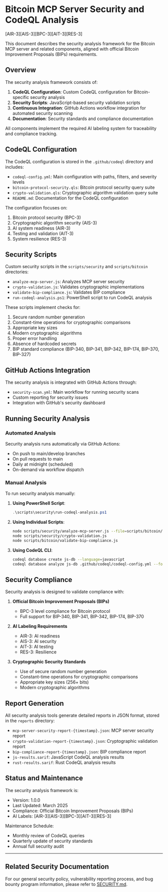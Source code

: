 # Bitcoin MCP Server Security and CodeQL Analysis
[AIR-3][AIS-3][BPC-3][AIT-3][RES-3]

This document describes the security analysis framework for the Bitcoin MCP server and related components, aligned with official Bitcoin Improvement Proposals (BIPs) requirements.

## Overview

The security analysis framework consists of:

1. **CodeQL Configuration**: Custom CodeQL configuration for Bitcoin-specific security analysis
2. **Security Scripts**: JavaScript-based security validation scripts
3. **Continuous Integration**: GitHub Actions workflow integration for automated security scanning
4. **Documentation**: Security standards and compliance documentation

All components implement the required AI labeling system for traceability and compliance tracking.

## CodeQL Configuration

The CodeQL configuration is stored in the `.github/codeql` directory and includes:

- `codeql-config.yml`: Main configuration with paths, filters, and severity levels
- `bitcoin-protocol-security.qls`: Bitcoin protocol security query suite
- `crypto-validation.qls`: Cryptographic algorithm validation query suite
- `README.md`: Documentation for the CodeQL configuration

The configuration focuses on:

1. Bitcoin protocol security (BPC-3)
2. Cryptographic algorithm security (AIS-3)
3. AI system readiness (AIR-3)
4. Testing and validation (AIT-3)
5. System resilience (RES-3)

## Security Scripts

Custom security scripts in the `scripts/security` and `scripts/bitcoin` directories:

- `analyze-mcp-server.js`: Analyzes MCP server security
- `crypto-validation.js`: Validates cryptographic implementations
- `validate-bip-compliance.js`: Validates BIP compliance
- `run-codeql-analysis.ps1`: PowerShell script to run CodeQL analysis

These scripts implement checks for:

1. Secure random number generation
2. Constant-time operations for cryptographic comparisons
3. Appropriate key sizes
4. Modern cryptographic algorithms
5. Proper error handling
6. Absence of hardcoded secrets
7. BIP standard compliance (BIP-340, BIP-341, BIP-342, BIP-174, BIP-370, BIP-327)

## GitHub Actions Integration

The security analysis is integrated with GitHub Actions through:

- `security-scan.yml`: Main workflow for running security scans
- Custom reporting for security issues
- Integration with GitHub's security dashboard

## Running Security Analysis

### Automated Analysis

Security analysis runs automatically via GitHub Actions:

- On push to main/develop branches
- On pull requests to main
- Daily at midnight (scheduled)
- On-demand via workflow dispatch

### Manual Analysis

To run security analysis manually:

1. **Using PowerShell Script**:

   ```powershell
   .\scripts\security\run-codeql-analysis.ps1
   ```

2. **Using Individual Scripts**:

   ```bash
   node scripts/security/analyze-mcp-server.js --file=scripts/bitcoin/mcp-server.js
   node scripts/security/crypto-validation.js
   node scripts/bitcoin/validate-bip-compliance.js
   ```

3. **Using CodeQL CLI**:

   ```bash
   codeql database create js-db --language=javascript
   codeql database analyze js-db .github/codeql/codeql-config.yml --format=sarif-latest --output=js-results.sarif
   ```

## Security Compliance

Security analysis is designed to validate compliance with:

1. **Official Bitcoin Improvement Proposals (BIPs)**
   - BPC-3 level compliance for Bitcoin protocol
   - Full support for BIP-340, BIP-341, BIP-342, BIP-174, BIP-370

2. **AI Labeling Requirements**
   - AIR-3: AI readiness
   - AIS-3: AI security
   - AIT-3: AI testing
   - RES-3: Resilience

3. **Cryptographic Security Standards**
   - Use of secure random number generation
   - Constant-time operations for cryptographic comparisons
   - Appropriate key sizes (256+ bits)
   - Modern cryptographic algorithms

## Report Generation

All security analysis tools generate detailed reports in JSON format, stored in the `reports` directory:

- `mcp-server-security-report-{timestamp}.json`: MCP server security report
- `crypto-validation-report-{timestamp}.json`: Cryptographic validation report
- `bip-compliance-report-{timestamp}.json`: BIP compliance report
- `js-results.sarif`: JavaScript CodeQL analysis results
- `rust-results.sarif`: Rust CodeQL analysis results

## Status and Maintenance

The security analysis framework is:

- Version: 1.0.0
- Last Updated: March 2025
- Compliance: Official Bitcoin Improvement Proposals (BIPs)
- AI Labels: [AIR-3][AIS-3][BPC-3][AIT-3][RES-3]

Maintenance Schedule:

- Monthly review of CodeQL queries
- Quarterly update of security standards
- Annual full security audit

---

## Related Security Documentation

For our general security policy, vulnerability reporting process, and bug bounty program information, please refer to [SECURITY.md](docs/SECURITY.md).
